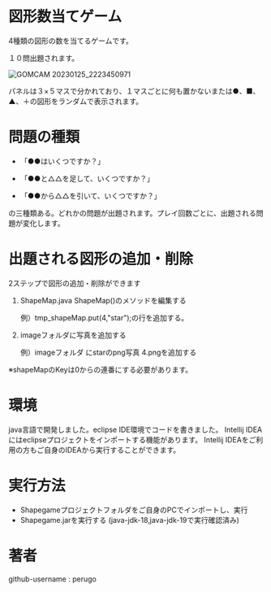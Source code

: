 # 図形数当てゲーム

4種類の図形の数を当てるゲームです。

１０問出題されます。

![GOMCAM 20230125_2223450971](https://user-images.githubusercontent.com/34999008/214575788-11b729b8-530d-4282-b96b-d57b21ec4ce5.gif)


パネルは３×５マスで分かれており、１マスごとに何も置かないまたは●、■、▲、＋の図形をランダムで表示されます。


# 問題の種類

- 「●●はいくつですか？」 

- 「●●と△△を足して、いくつですか？」 

- 「●●から△△を引いて、いくつですか？」 

の三種類ある。どれかの問題が出題されます。プレイ回数ごとに、出題される問題が変化します。

# 出題される図形の追加・削除

2ステップで図形の追加・削除ができます

1. ShapeMap.java  ShapeMap()のメソッドを編集する

   例）tmp_shapeMap.put(4,"star");の行を追加する。


2. imageフォルダに写真を追加する

   例）imageフォルダ にstarのpng写真 4.pngを追加する

※shapeMapのKeyは0からの連番にする必要があります。

# 環境

java言語で開発しました。eclipse IDE環境でコードを書きました。
Intellij IDEAにはeclipseプロジェクトをインポートする機能があります。
Intellij IDEAをご利用の方もご自身のIDEAから実行することができます。

# 実行方法

 - Shapegameプロジェクトフォルダをご自身のPCでインポートし、実行
 - Shapegame.jarを実行する (java-jdk-18,java-jdk-19で実行確認済み)
 
# 著者

github-username : perugo
